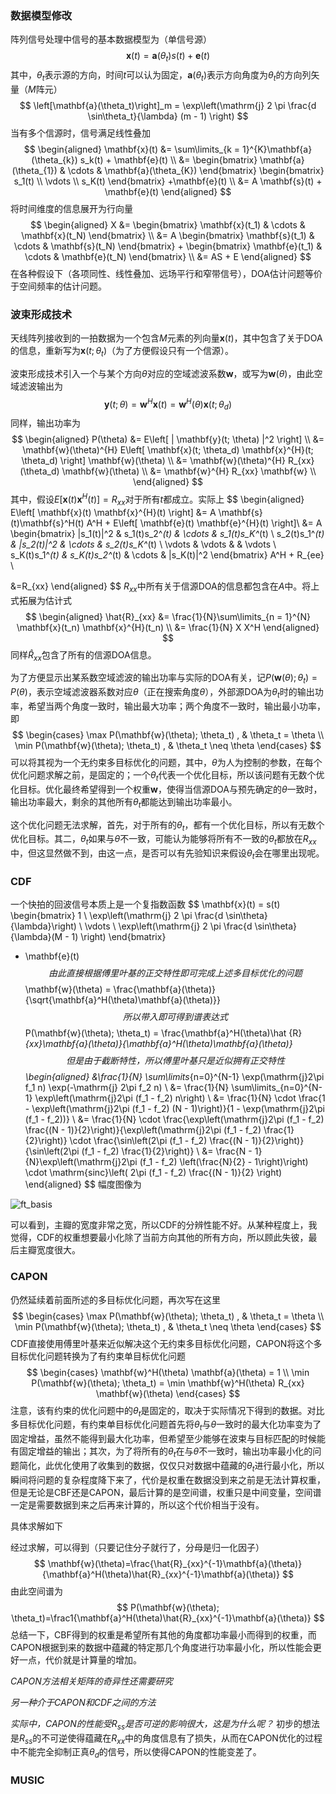 ### 数据模型修改

阵列信号处理中信号的基本数据模型为（单信号源）
$$
\mathbf{x}(t) = \mathbf{a}(\theta_t) s(t) + \mathbf{e}(t)
$$
其中，$\theta_t$表示源的方向，时间$t$可以认为固定，$\mathbf{a}(\theta_t)$表示方向角度为$\theta_t$的方向列矢量（$M$阵元）
$$
\left[\mathbf{a}(\theta_t)\right]_m = \exp\left(\mathrm{j} 2 \pi \frac{d \sin\theta_t}{\lambda} (m - 1) \right)
$$
当有多个信源时，信号满足线性叠加
$$
\begin{aligned}
\mathbf{x}(t) &= \sum\limits_{k = 1}^{K}\mathbf{a}(\theta_{k}) s_k(t) + \mathbf{e}(t) \\
&= 
\begin{bmatrix}
\mathbf{a}(\theta_{1}) & \cdots & \mathbf{a}(\theta_{K})
\end{bmatrix}
\begin{bmatrix}
s_1(t) \\
\vdots \\
s_K(t)
\end{bmatrix}
 +\mathbf{e}(t) \\
 &= A \mathbf{s}(t) + \mathbf{e}(t)
\end{aligned}
$$
将时间维度的信息展开为行向量
$$
\begin{aligned}
X &= 
\begin{bmatrix}
\mathbf{x}(t_1) & \cdots & \mathbf{x}(t_N) 
\end{bmatrix} \\
&= A
\begin{bmatrix}
\mathbf{s}(t_1) & \cdots & \mathbf{s}(t_N) 
\end{bmatrix}  + 
\begin{bmatrix}
\mathbf{e}(t_1) & \cdots & \mathbf{e}(t_N) 
\end{bmatrix} \\
&= AS + E
\end{aligned}
$$
在各种假设下（各项同性、线性叠加、远场平行和窄带信号），DOA估计问题等价于空间频率的估计问题。

### 波束形成技术

天线阵列接收到的一拍数据为一个包含$M$元素的列向量$\mathbf{x}(t)$，其中包含了关于DOA的信息，重新写为$\mathbf{x}(t; \theta_t)$（为了方便假设只有一个信源）。

波束形成技术引入一个与某个方向$\theta$对应的空域滤波系数$\mathbf{w}$，或写为$\mathbf{w}(\theta)$，由此空域滤波输出为
$$
\mathbf{y}(t; \theta) = \mathbf{w}^{H} \mathbf{x}(t) = \mathbf{w}^{H}(\theta) \mathbf{x}(t; \theta_d)
$$
同样，输出功率为
$$
\begin{aligned}
P(\theta) &= E\left[ | \mathbf{y}(t; \theta) |^2 \right] \\
&= \mathbf{w}(\theta)^{H} E\left[ \mathbf{x}(t; \theta_d) \mathbf{x}^{H}(t; \theta_d) \right] \mathbf{w}(\theta) \\
&= \mathbf{w}(\theta)^{H} R_{xx}(\theta_d) \mathbf{w}(\theta) \\
&= \mathbf{w}^{H} R_{xx} \mathbf{w} \\
\end{aligned}
$$
其中，假设$E\left[ \mathbf{x}(t) \mathbf{x}^{H}(t) \right] = R_{xx}$对于所有$t$都成立。实际上
$$
\begin{aligned}
E\left[ \mathbf{x}(t) \mathbf{x}^{H}(t) \right] &= A \mathbf{s}(t)\mathbf{s}^H(t) A^H + E\left[ \mathbf{e}(t) \mathbf{e}^{H}(t) \right]\\
&= A
\begin{bmatrix}
|s_1(t)|^2 & s_1(t)s_2^*(t) & \cdots & s_1(t)s_K^*(t) \\
s_2(t)s_1^*(t) & |s_2(t)|^2 & \cdots & s_2(t)s_K^*(t) \\
\vdots & \vdots & & \vdots \\
s_K(t)s_1^*(t) & s_K(t)s_2^*(t) & \cdots & |s_K(t)|^2
\end{bmatrix}
A^H + R_{ee}
\\

&=R_{xx}
\end{aligned}
$$
$R_{xx}$中所有关于信源DOA的信息都包含在$A$中。将上式拓展为估计式
$$
\begin{aligned}
\hat{R}_{xx} &= \frac{1}{N}\sum\limits_{n = 1}^{N} \mathbf{x}(t_n) \mathbf{x}^{H}(t_n) \\
&= \frac{1}{N} X X^H
\end{aligned}
$$
同样$\hat{R}_{xx}$包含了所有的信源DOA信息。

为了方便显示出某系数空域滤波的输出功率与实际的DOA有关，记$P(\mathbf{w}(\theta); \theta_t) = P(\theta)$，表示空域滤波器系数对应$\theta$（正在搜索角度$\theta$），外部源DOA为$\theta_t$时的输出功率，希望当两个角度一致时，输出最大功率；两个角度不一致时，输出最小功率，即
$$
\begin{cases}
\max P(\mathbf{w}(\theta); \theta_t) , & \theta_t = \theta \\
\min P(\mathbf{w}(\theta); \theta_t) , & \theta_t \neq \theta 
\end{cases}
$$
可以将其视为一个无约束多目标优化的问题，其中，$\theta$为人为控制的参数，在每个优化问题求解之前，是固定的；一个$\theta_t$代表一个优化目标，所以该问题有无数个优化目标。优化最终希望得到一个权重$\mathbf{w}$，使得当信源DOA与预先确定的$\theta$一致时，输出功率最大，剩余的其他所有$\theta_t$都能达到输出功率最小。

这个优化问题无法求解，首先，对于所有的$\theta_t$，都有一个优化目标，所以有无数个优化目标。其二，$\theta_t$如果与$\theta$不一致，可能认为能够将所有不一致的$\theta_t$都放在$R_{xx}$中，但这显然做不到，由这一点，是否可以有先验知识来假设$\theta_t$会在哪里出现呢。

### CDF

一个快拍的回波信号本质上是一个复指数函数
$$
\mathbf{x}(t) = s(t)
\begin{bmatrix}
1 \\
\exp\left(\mathrm{j} 2 \pi \frac{d \sin\theta}{\lambda}\right) \\
\vdots \\
\exp\left(\mathrm{j} 2 \pi \frac{d \sin\theta}{\lambda}(M - 1) \right)
\end{bmatrix}
+ \mathbf{e}(t)
$$
由此直接根据傅里叶基的正交特性即可完成上述多目标优化的问题
$$
\mathbf{w}(\theta) = \frac{\mathbf{a}(\theta)}{\sqrt{\mathbf{a}^H(\theta)\mathbf{a}(\theta)}}
$$
所以带入即可得到谱表达式
$$
P(\mathbf{w}(\theta); \theta_t) = \frac{\mathbf{a}^H(\theta)\hat {R}_{xx}\mathbf{a}(\theta)}{\mathbf{a}^H(\theta)\mathbf{a}(\theta)}
$$
但是由于截断特性，所以傅里叶基只是近似拥有正交特性
$$
\begin{aligned}
&\frac{1}{N} \sum\limits_{n=0}^{N-1} \exp(\mathrm{j}2\pi f_1 n) \exp(-\mathrm{j} 2\pi f_2 n) \\
&= \frac{1}{N} \sum\limits_{n=0}^{N-1} \exp\left(\mathrm{j}2\pi (f_1 - f_2) n\right)  \\
&= \frac{1}{N} \cdot \frac{1 - \exp\left(\mathrm{j}2\pi (f_1 - f_2) (N - 1)\right)}{1 - \exp(\mathrm{j}2\pi (f_1 - f_2))} \\
&= \frac{1}{N} \cdot \frac{\exp\left(\mathrm{j}2\pi (f_1 - f_2) \frac{(N - 1)}{2}\right)}{\exp\left(\mathrm{j}2\pi (f_1 - f_2) \frac{1}{2}\right)} \cdot \frac{\sin\left(2\pi (f_1 - f_2) \frac{(N - 1)}{2}\right)}{\sin\left(2\pi (f_1 - f_2) \frac{1}{2}\right)} \\
&= \frac{N - 1}{N}\exp\left(\mathrm{j}2\pi (f_1 - f_2) \left(\frac{N}{2} - 1\right)\right) \cdot \mathrm{sinc}\left( 2\pi (f_1 - f_2) \frac{(N - 1)}{2} \right)
\end{aligned}
$$
幅度图像为

![ft_basis](C:\Users\outline\AppData\Roaming\Typora\typora-user-images\ft_basis.png)

可以看到，主瓣的宽度非常之宽，所以CDF的分辨性能不好。从某种程度上，我觉得，CDF的权重想要最小化除了当前方向其他的所有方向，所以顾此失彼，最后主瓣宽度很大。

### CAPON

仍然延续着前面所述的多目标优化问题，再次写在这里
$$
\begin{cases}
\max P(\mathbf{w}(\theta); \theta_t) , & \theta_t = \theta \\
\min P(\mathbf{w}(\theta); \theta_t) , & \theta_t \neq \theta 
\end{cases}
$$
CDF直接使用傅里叶基来近似解决这个无约束多目标优化问题，CAPON将这个多目标优化问题转换为了有约束单目标优化问题
$$
\begin{cases}
\mathbf{w}^H(\theta) \mathbf{a}(\theta) = 1 \\
\min P(\mathbf{w}(\theta); \theta_t) = \min \mathbf{w}^H(\theta) R_{xx} \mathbf{w}(\theta)
\end{cases}
$$
注意，该有约束的优化问题中的$\theta_t$是固定的，取决于实际情况下得到的数据。对比多目标优化问题，有约束单目标优化问题首先将$\theta_t$与$\theta$一致时的最大化功率变为了固定增益，虽然不能得到最大化功率，但希望至少能够在波束与目标匹配的时候能有固定增益的输出；其次，为了将所有的$\theta_t$在与$\theta$不一致时，输出功率最小化的问题简化，此优化使用了收集到的数据，仅仅只对数据中蕴藏的$\theta_t$进行最小化，所以瞬间将问题的复杂程度降下来了，代价是权重在数据没到来之前是无法计算权重，但是无论是CBF还是CAPON，最后计算的是空间谱，权重只是中间变量，空间谱一定是需要数据到来之后再来计算的，所以这个代价相当于没有。

具体求解如下

经过求解，可以得到（只要记住分子就行了，分母是归一化因子）
$$
\mathbf{w}(\theta)=\frac{\hat{R}_{xx}^{-1}\mathbf{a}(\theta)}{\mathbf{a}^H(\theta)\hat{R}_{xx}^{-1}\mathbf{a}(\theta)}
$$
由此空间谱为
$$
P(\mathbf{w}(\theta); \theta_t)=\frac1{\mathbf{a}^H(\theta)\hat{R}_{xx}^{-1}\mathbf{a}(\theta)}
$$
总结一下，CBF得到的权重是希望所有其他的角度都功率最小而得到的权重，而CAPON根据到来的数据中蕴藏的特定那几个角度进行功率最小化，所以性能会更好一点，代价就是计算量的增加。

*CAPON方法相关矩阵的奇异性还需要研究*

*另一种介于CAPON和CDF之间的方法*

*实际中，CAPON的性能受$R_{ss}$是否可逆的影响很大，这是为什么呢？*
初步的想法是$R_{ss}$的不可逆使得蕴藏在$R_{xx}$中的角度信息有了损失，从而在CAPON优化的过程中不能完全抑制正真$\theta_d$的信号，所以使得CAPON的性能变差了。

### MUSIC

